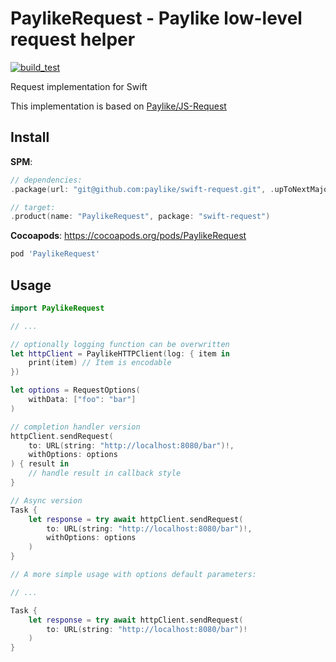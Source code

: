 # PaylikeRequest - Paylike low-level request helper

[![build_test](/actions/workflows/build_test.yml/badge.svg?branch=main)](/actions/workflows/build_test.yml)

Request implementation for Swift

This implementation is based on [Paylike/JS-Request](https://github.com/paylike/request)

## Install

__SPM__:
```swift
// dependencies: 
.package(url: "git@github.com:paylike/swift-request.git", .upToNextMajor(from: "0.3.0"))

// target:
.product(name: "PaylikeRequest", package: "swift-request")
```

__Cocoapods__:
https://cocoapods.org/pods/PaylikeRequest
```ruby
pod 'PaylikeRequest'
```

## Usage

```swift
import PaylikeRequest

// ...

// optionally logging function can be overwritten
let httpClient = PaylikeHTTPClient(log: { item in
    print(item) // Item is encodable
})

let options = RequestOptions(
    withData: ["foo": "bar"]
)

// completion handler version
httpClient.sendRequest(
    to: URL(string: "http://localhost:8080/bar")!,
    withOptions: options
) { result in
    // handle result in callback style
}

// Async version
Task {
    let response = try await httpClient.sendRequest(
        to: URL(string: "http://localhost:8080/bar")!,
        withOptions: options
    )
}

// A more simple usage with options default parameters:

// ...

Task {
    let response = try await httpClient.sendRequest(
        to: URL(string: "http://localhost:8080/bar")!
    )
}

```
